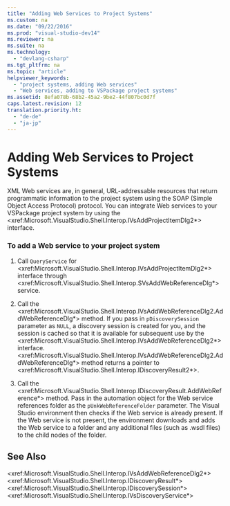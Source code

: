 ```yaml
---
title: "Adding Web Services to Project Systems"
ms.custom: na
ms.date: "09/22/2016"
ms.prod: "visual-studio-dev14"
ms.reviewer: na
ms.suite: na
ms.technology: 
  - "devlang-csharp"
ms.tgt_pltfrm: na
ms.topic: "article"
helpviewer_keywords: 
  - "project systems, adding Web services"
  - "Web services, adding to VSPackage project systems"
ms.assetid: 8efa078b-68b2-45a2-9be2-44f807bc0d7f
caps.latest.revision: 12
translation.priority.ht: 
  - "de-de"
  - "ja-jp"
---
```

# Adding Web Services to Project Systems
XML Web services are, in general, URL-addressable resources that return programmatic information to the project system using the SOAP (Simple Object Access Protocol) protocol. You can integrate Web services to your VSPackage project system by using the \<xref:Microsoft.VisualStudio.Shell.Interop.IVsAddProjectItemDlg2*> interface.  
  
### To add a Web service to your project system  
  
1.  Call `QueryService` for \<xref:Microsoft.VisualStudio.Shell.Interop.IVsAddProjectItemDlg2*> interface through \<xref:Microsoft.VisualStudio.Shell.Interop.SVsAddWebReferenceDlg*> service.  
  
2.  Call the \<xref:Microsoft.VisualStudio.Shell.Interop.IVsAddWebReferenceDlg2.AddWebReferenceDlg*> method. If you pass in `pDiscoverySession` parameter as `NULL`, a discovery session is created for you, and the session is cached so that it is available for subsequent use by the \<xref:Microsoft.VisualStudio.Shell.Interop.IVsAddWebReferenceDlg2*> interface. \<xref:Microsoft.VisualStudio.Shell.Interop.IVsAddWebReferenceDlg2.AddWebReferenceDlg*> method returns a pointer to \<xref:Microsoft.VisualStudio.Shell.Interop.IDiscoveryResult2*>.  
  
3.  Call the \<xref:Microsoft.VisualStudio.Shell.Interop.IDiscoveryResult.AddWebReference*> method. Pass in the automation object for the Web service references folder as the `pUnkWebReferenceFolder` parameter. The Visual Studio environment then checks if the Web service is already present. If the Web service is not present, the environment downloads and adds the Web service to a folder and any additional files (such as .wsdl files) to the child nodes of the folder.  
  
## See Also  
 \<xref:Microsoft.VisualStudio.Shell.Interop.IVsAddWebReferenceDlg2*>   
 \<xref:Microsoft.VisualStudio.Shell.Interop.IDiscoveryResult*>   
 \<xref:Microsoft.VisualStudio.Shell.Interop.IDiscoverySession*>   
 \<xref:Microsoft.VisualStudio.Shell.Interop.IVsDiscoveryService*>